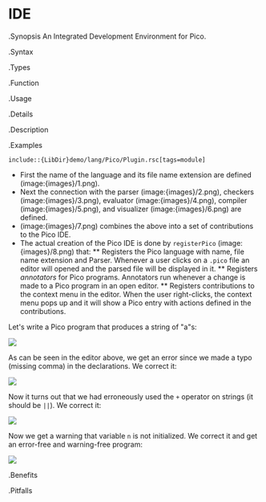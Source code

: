 # IDE

.Synopsis
An Integrated Development Environment for Pico.

.Syntax

.Types

.Function
       
.Usage

.Details

.Description

.Examples
```rascal
include::{LibDir}demo/lang/Pico/Plugin.rsc[tags=module]
```

                
*  First the name of the language and its file name extension are defined (image:{images}/1.png).
*  Next the connection with the parser (image:{images}/2.png), checkers (image:{images}/3.png), evaluator (image:{images}/4.png),
  compiler (image:{images}/5.png), and visualizer (image:{images}/6.png) are defined.
*  (image:{images}/7.png) combines the above into a set of contributions to the Pico IDE.
*  The actual creation of the Pico IDE is done by `registerPico` (image:{images}/8.png) that:
   **  Registers the Pico language with name, file name extension and Parser. Whenever a user clicks on
       a `.pico` file an editor will opened and the parsed file will be displayed in it.
   **  Registers _annotators_ for Pico programs. Annotators run whenever a change is made to a Pico program in an open editor.
   **  Registers contributions to the context menu in the editor. When the user right-clicks, the context menu
       pops up and it will show a Pico entry with actions defined in the contributions.


Let's write a Pico program that produces a string of "a"s:


![]((Screenshot1.png))


As can be seen in the editor above, we get an error since we made a typo (missing comma) in the declarations. We correct it:



![]((Screenshot2.png))


Now it turns out that we had erroneously used the `+` operator on strings (it should be `||`). We correct it:


![]((Screenshot3.png))


Now we get a warning that variable `n` is not initialized. We correct it and get an error-free and warning-free program:


![]((Screenshot4.png))


.Benefits

.Pitfalls

